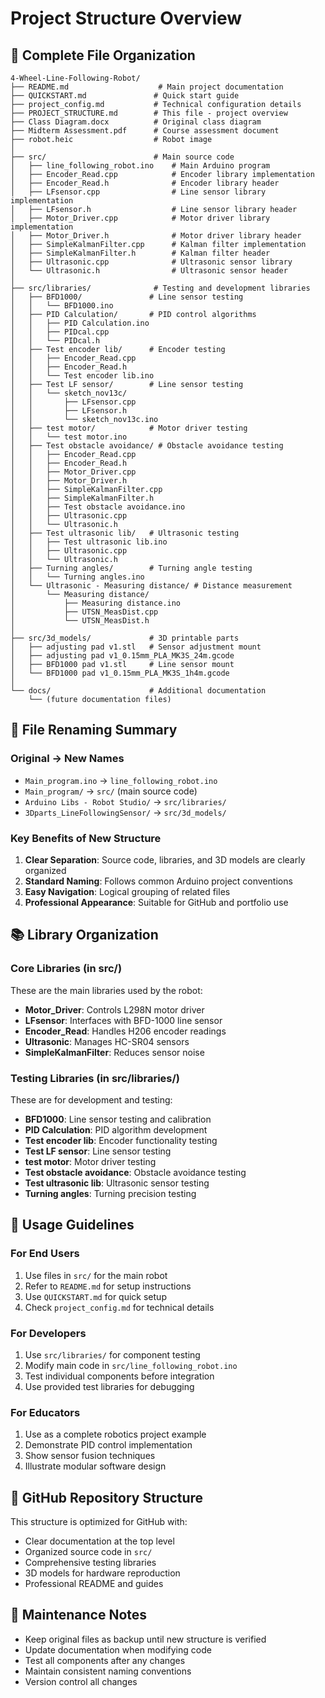 # Project Structure Overview

## 📁 Complete File Organization

```
4-Wheel-Line-Following-Robot/
├── README.md                    # Main project documentation
├── QUICKSTART.md               # Quick start guide
├── project_config.md           # Technical configuration details
├── PROJECT_STRUCTURE.md        # This file - project overview
├── Class Diagram.docx          # Original class diagram
├── Midterm Assessment.pdf      # Course assessment document
├── robot.heic                  # Robot image
│
├── src/                        # Main source code
│   ├── line_following_robot.ino    # Main Arduino program
│   ├── Encoder_Read.cpp            # Encoder library implementation
│   ├── Encoder_Read.h              # Encoder library header
│   ├── LFsensor.cpp                # Line sensor library implementation
│   ├── LFsensor.h                  # Line sensor library header
│   ├── Motor_Driver.cpp            # Motor driver library implementation
│   ├── Motor_Driver.h              # Motor driver library header
│   ├── SimpleKalmanFilter.cpp      # Kalman filter implementation
│   ├── SimpleKalmanFilter.h        # Kalman filter header
│   ├── Ultrasonic.cpp              # Ultrasonic sensor library
│   └── Ultrasonic.h                # Ultrasonic sensor header
│
├── src/libraries/              # Testing and development libraries
│   ├── BFD1000/               # Line sensor testing
│   │   └── BFD1000.ino
│   ├── PID Calculation/       # PID control algorithms
│   │   ├── PID Calculation.ino
│   │   ├── PIDcal.cpp
│   │   └── PIDcal.h
│   ├── Test encoder lib/      # Encoder testing
│   │   ├── Encoder_Read.cpp
│   │   ├── Encoder_Read.h
│   │   └── Test encoder lib.ino
│   ├── Test LF sensor/        # Line sensor testing
│   │   └── sketch_nov13c/
│   │       ├── LFsensor.cpp
│   │       ├── LFsensor.h
│   │       └── sketch_nov13c.ino
│   ├── test motor/            # Motor driver testing
│   │   └── test motor.ino
│   ├── Test obstacle avoidance/ # Obstacle avoidance testing
│   │   ├── Encoder_Read.cpp
│   │   ├── Encoder_Read.h
│   │   ├── Motor_Driver.cpp
│   │   ├── Motor_Driver.h
│   │   ├── SimpleKalmanFilter.cpp
│   │   ├── SimpleKalmanFilter.h
│   │   ├── Test obstacle avoidance.ino
│   │   ├── Ultrasonic.cpp
│   │   └── Ultrasonic.h
│   ├── Test ultrasonic lib/   # Ultrasonic testing
│   │   ├── Test ultrasonic lib.ino
│   │   ├── Ultrasonic.cpp
│   │   └── Ultrasonic.h
│   ├── Turning angles/        # Turning angle testing
│   │   └── Turning angles.ino
│   └── Ultrasonic - Measuring distance/ # Distance measurement
│       └── Measuring distance/
│           ├── Measuring distance.ino
│           ├── UTSN_MeasDist.cpp
│           └── UTSN_MeasDist.h
│
├── src/3d_models/             # 3D printable parts
│   ├── adjusting pad v1.stl   # Sensor adjustment mount
│   ├── adjusting pad v1_0.15mm_PLA_MK3S_24m.gcode
│   ├── BFD1000 pad v1.stl     # Line sensor mount
│   └── BFD1000 pad v1_0.15mm_PLA_MK3S_1h4m.gcode
│
└── docs/                      # Additional documentation
    └── (future documentation files)
```

## 🔄 File Renaming Summary

### Original → New Names
- `Main_program.ino` → `line_following_robot.ino`
- `Main_program/` → `src/` (main source code)
- `Arduino Libs - Robot Studio/` → `src/libraries/`
- `3Dparts_LineFollowingSensor/` → `src/3d_models/`

### Key Benefits of New Structure
1. **Clear Separation**: Source code, libraries, and 3D models are clearly organized
2. **Standard Naming**: Follows common Arduino project conventions
3. **Easy Navigation**: Logical grouping of related files
4. **Professional Appearance**: Suitable for GitHub and portfolio use

## 📚 Library Organization

### Core Libraries (in src/)
These are the main libraries used by the robot:
- **Motor_Driver**: Controls L298N motor driver
- **LFsensor**: Interfaces with BFD-1000 line sensor
- **Encoder_Read**: Handles H206 encoder readings
- **Ultrasonic**: Manages HC-SR04 sensors
- **SimpleKalmanFilter**: Reduces sensor noise

### Testing Libraries (in src/libraries/)
These are for development and testing:
- **BFD1000**: Line sensor testing and calibration
- **PID Calculation**: PID algorithm development
- **Test encoder lib**: Encoder functionality testing
- **Test LF sensor**: Line sensor testing
- **test motor**: Motor driver testing
- **Test obstacle avoidance**: Obstacle avoidance testing
- **Test ultrasonic lib**: Ultrasonic sensor testing
- **Turning angles**: Turning precision testing

## 🎯 Usage Guidelines

### For End Users
1. Use files in `src/` for the main robot
2. Refer to `README.md` for setup instructions
3. Use `QUICKSTART.md` for quick setup
4. Check `project_config.md` for technical details

### For Developers
1. Use `src/libraries/` for component testing
2. Modify main code in `src/line_following_robot.ino`
3. Test individual components before integration
4. Use provided test libraries for debugging

### For Educators
1. Use as a complete robotics project example
2. Demonstrate PID control implementation
3. Show sensor fusion techniques
4. Illustrate modular software design

## 🚀 GitHub Repository Structure

This structure is optimized for GitHub with:
- Clear documentation at the top level
- Organized source code in `src/`
- Comprehensive testing libraries
- 3D models for hardware reproduction
- Professional README and guides

## 📝 Maintenance Notes

- Keep original files as backup until new structure is verified
- Update documentation when modifying code
- Test all components after any changes
- Maintain consistent naming conventions
- Version control all changes
